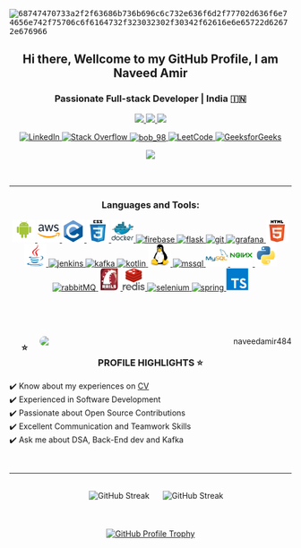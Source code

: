 <kbd><img src="https://user-images.githubusercontent.com/90049773/203906897-67fdb7bf-792c-449e-b9e8-434c15d3cd6a.gif" alt="68747470733a2f2f63686b736b696c6c732e636f6d2f77702d636f6e74656e742f75706c6f6164732f323032302f30342f62616e6e65722d62672e676966" style="max-width: 100%; display: inline-block;" data-target="animated-image.originalImage"><kbd>

<h2 align="center">Hi there, Wellcome to my GitHub Profile, I am Naveed Amir </h2> 
<h3 align="center">Passionate Full-stack Developer | India 🇮🇳</h3>

<p align="center">
  <a href="https://linkedin.com/in/gautam-das-054417131">
    <img src="https://img.shields.io/badge/-Gautam%20Das-blue?style=flat-square&logo=Linkedin&logoColor=white&link=https://linkedin.com/in/gautam-das-054417131">
  </a>
  <a href="mailto:gautamdas251998@gmail.com">
    <img src="https://img.shields.io/badge/-gautamdas251998%40gmail.com-D14836?style=flat-square&logo=Gmail&logoColor=white">
  </a>
  <a href="https://github.com/codergautam25">
    <img src="https://img.shields.io/github/followers/codergautam25?label=Follow&style=social">
  </a>
</p>

<p align="center">
  <a href="https://linkedin.com/in/gautam-das-054417131" target="_blank">
    <img src="https://raw.githubusercontent.com/rahuldkjain/github-profile-readme-generator/master/src/images/icons/Social/linked-in-alt.svg" alt="LinkedIn" height="30" width="40">
  </a>
  <a href="https://stackoverflow.com/users/14013830" target="_blank">
    <img src="https://raw.githubusercontent.com/rahuldkjain/github-profile-readme-generator/master/src/images/icons/Social/stack-overflow.svg" alt="Stack Overflow" height="30" width="40">
  </a>
  <a href="https://www.hackerrank.com/bob_98" target="blank"><img align="center" src="https://raw.githubusercontent.com/rahuldkjain/github-profile-readme-generator/master/src/images/icons/Social/hackerrank.svg" alt="bob_98" height="30" width="40" />
  </a>
  <a href="https://www.leetcode.com/gautam_user" target="_blank">
    <img src="https://raw.githubusercontent.com/rahuldkjain/github-profile-readme-generator/master/src/images/icons/Social/leet-code.svg" alt="LeetCode" height="30" width="40">
  </a>
  <a href="https://auth.geeksforgeeks.org/user/gautamdas251998" target="_blank">
    <img src="https://raw.githubusercontent.com/rahuldkjain/github-profile-readme-generator/master/src/images/icons/Social/geeks-for-geeks.svg" alt="GeeksforGeeks" height="30" width="40">
  </a>
</p>

<p align="center">
  <a href="https://github.com/ryo-ma/github-profile-trophy">
   <img src="https://github-profile-summary-cards.vercel.app/api/cards/profile-details?username=codergautam25&theme=vue" style="max-width: 100%;">
  </a>
</p><br>

--------------------------------------
<h3 align="center">Languages and Tools:</h3>
<p align="center"><a href="https://developer.android.com" target="_blank" rel="noreferrer"> <img src="https://raw.githubusercontent.com/devicons/devicon/master/icons/android/android-original-wordmark.svg" alt="android" width="40" height="40"/> </a> <a href="https://aws.amazon.com" target="_blank" rel="noreferrer"> <img src="https://raw.githubusercontent.com/devicons/devicon/master/icons/amazonwebservices/amazonwebservices-original-wordmark.svg" alt="aws" width="40" height="40"/> </a> <a href="https://www.cprogramming.com/" target="_blank" rel="noreferrer"> <img src="https://raw.githubusercontent.com/devicons/devicon/master/icons/c/c-original.svg" alt="c" width="40" height="40"/> </a> <a href="https://www.w3schools.com/css/" target="_blank" rel="noreferrer"> <img src="https://raw.githubusercontent.com/devicons/devicon/master/icons/css3/css3-original-wordmark.svg" alt="css3" width="40" height="40"/> </a> <a href="https://www.docker.com/" target="_blank" rel="noreferrer"> <img src="https://raw.githubusercontent.com/devicons/devicon/master/icons/docker/docker-original-wordmark.svg" alt="docker" width="40" height="40"/> </a> <a href="https://firebase.google.com/" target="_blank" rel="noreferrer"> <img src="https://www.vectorlogo.zone/logos/firebase/firebase-icon.svg" alt="firebase" width="40" height="40"/> </a> <a href="https://flask.palletsprojects.com/" target="_blank" rel="noreferrer"> <img src="https://www.vectorlogo.zone/logos/pocoo_flask/pocoo_flask-icon.svg" alt="flask" width="40" height="40"/> </a> <a href="https://git-scm.com/" target="_blank" rel="noreferrer"> <img src="https://www.vectorlogo.zone/logos/git-scm/git-scm-icon.svg" alt="git" width="40" height="40"/> </a> <a href="https://grafana.com" target="_blank" rel="noreferrer"> <img src="https://www.vectorlogo.zone/logos/grafana/grafana-icon.svg" alt="grafana" width="40" height="40"/> </a> <a href="https://www.w3.org/html/" target="_blank" rel="noreferrer"> <img src="https://raw.githubusercontent.com/devicons/devicon/master/icons/html5/html5-original-wordmark.svg" alt="html5" width="40" height="40"/> </a> <a href="https://www.java.com" target="_blank" rel="noreferrer"> <img src="https://raw.githubusercontent.com/devicons/devicon/master/icons/java/java-original.svg" alt="java" width="40" height="40"/> </a> <a href="https://www.jenkins.io" target="_blank" rel="noreferrer"> <img src="https://www.vectorlogo.zone/logos/jenkins/jenkins-icon.svg" alt="jenkins" width="40" height="40"/> </a> <a href="https://kafka.apache.org/" target="_blank" rel="noreferrer"> <img src="https://www.vectorlogo.zone/logos/apache_kafka/apache_kafka-icon.svg" alt="kafka" width="40" height="40"/> </a> <a href="https://kotlinlang.org" target="_blank" rel="noreferrer"> <img src="https://www.vectorlogo.zone/logos/kotlinlang/kotlinlang-icon.svg" alt="kotlin" width="40" height="40"/> </a> <a href="https://www.linux.org/" target="_blank" rel="noreferrer"> <img src="https://raw.githubusercontent.com/devicons/devicon/master/icons/linux/linux-original.svg" alt="linux" width="40" height="40"/> </a> <a href="https://www.microsoft.com/en-us/sql-server" target="_blank" rel="noreferrer"> <img src="https://www.svgrepo.com/show/303229/microsoft-sql-server-logo.svg" alt="mssql" width="40" height="40"/> </a> <a href="https://www.mysql.com/" target="_blank" rel="noreferrer"> <img src="https://raw.githubusercontent.com/devicons/devicon/master/icons/mysql/mysql-original-wordmark.svg" alt="mysql" width="40" height="40"/> </a> <a href="https://www.nginx.com" target="_blank" rel="noreferrer"> <img src="https://raw.githubusercontent.com/devicons/devicon/master/icons/nginx/nginx-original.svg" alt="nginx" width="40" height="40"/> </a> <a href="https://www.python.org" target="_blank" rel="noreferrer"> <img src="https://raw.githubusercontent.com/devicons/devicon/master/icons/python/python-original.svg" alt="python" width="40" height="40"/> </a> <a href="https://www.rabbitmq.com" target="_blank" rel="noreferrer"> <img src="https://www.vectorlogo.zone/logos/rabbitmq/rabbitmq-icon.svg" alt="rabbitMQ" width="40" height="40"/> </a> <a href="https://rubyonrails.org" target="_blank" rel="noreferrer"> <img src="https://raw.githubusercontent.com/devicons/devicon/master/icons/rails/rails-original-wordmark.svg" alt="rails" width="40" height="40"/> </a> <a href="https://redis.io" target="_blank" rel="noreferrer"> <img src="https://raw.githubusercontent.com/devicons/devicon/master/icons/redis/redis-original-wordmark.svg" alt="redis" width="40" height="40"/> </a> <a href="https://www.selenium.dev" target="_blank" rel="noreferrer"> <img src="https://raw.githubusercontent.com/detain/svg-logos/780f25886640cef088af994181646db2f6b1a3f8/svg/selenium-logo.svg" alt="selenium" width="40" height="40"/> </a> <a href="https://spring.io/" target="_blank" rel="noreferrer"> <img src="https://www.vectorlogo.zone/logos/springio/springio-icon.svg" alt="spring" width="40" height="40"/> </a> <a href="https://www.typescriptlang.org/" target="_blank" rel="noreferrer"> <img src="https://raw.githubusercontent.com/devicons/devicon/master/icons/typescript/typescript-original.svg" alt="typescript" width="40" height="40"/> </a> </p>

  </p><br><br><br>

<p align="right"><img align="right" src="https://eportfolio.utm.my/artefact/file/download.php?file=682043&view=171850&embedded=1&text=691127" width="450" alt="naveedamir484" style="border-radius: 10px;" /></p>

  <p align="left">
  <div> 
  <h3 style="text-align: center;">⭐ PROFILE HIGHLIGHTS ⭐</h3> 
  <ul style="list-style-type: none; padding: 0;">
    <li>✔️ Know about my experiences on <a href="https://drive.google.com/file/d/153W0bf68TTboftNBgp1m-HF1zEaqa13E/view?usp=sharing">CV</a></li>
    <li>✔️ Experienced in Software Development</li>
    <li>✔️ Passionate about Open Source Contributions</li>
    <li>✔️ Excellent Communication and Teamwork Skills</li>
    <li>✔️ Ask me about DSA, Back-End dev and Kafka</li>
  </ul></p></div>
  <br>





-----------------------
<br>
<div align="center">
   <img src="https://github-readme-stats.vercel.app/api?username=codergautam25&show_icons=true&theme=radical" alt="GitHub Streak" style="margin-left: 20px; margin-bottom: 20px;">
  <img src="https://github-readme-streak-stats.herokuapp.com/?user=codergautam25&layout=compact&theme=radical" alt="GitHub Streak" style="margin-left: 20px; margin-bottom: 20px;">
</div><br>

<p align="center">
  <a href="https://github.com/ryo-ma/github-profile-trophy">
    <img src="https://github-profile-trophy.vercel.app/?username=codergautam25" alt="GitHub Profile Trophy">
  </a>
</p><br>














